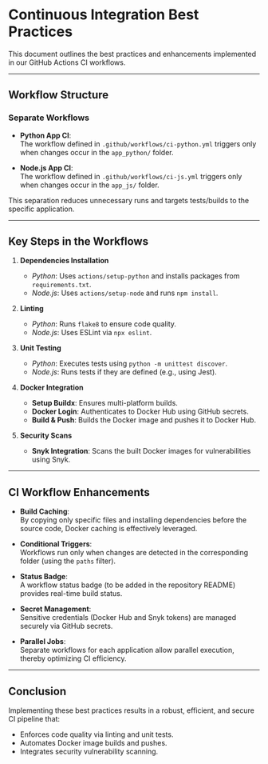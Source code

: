 # Continuous Integration Best Practices

This document outlines the best practices and enhancements implemented in our GitHub Actions CI workflows.

---

## Workflow Structure

### Separate Workflows

- **Python App CI**:  
  The workflow defined in `.github/workflows/ci-python.yml` triggers only when changes occur in the `app_python/` folder.
  
- **Node.js App CI**:  
  The workflow defined in `.github/workflows/ci-js.yml` triggers only when changes occur in the `app_js/` folder.

This separation reduces unnecessary runs and targets tests/builds to the specific application.

---

## Key Steps in the Workflows

1. **Dependencies Installation**  
   - *Python*: Uses `actions/setup-python` and installs packages from `requirements.txt`.
   - *Node.js*: Uses `actions/setup-node` and runs `npm install`.

2. **Linting**  
   - *Python*: Runs `flake8` to ensure code quality.
   - *Node.js*: Uses ESLint via `npx eslint`.

3. **Unit Testing**  
   - *Python*: Executes tests using `python -m unittest discover`.
   - *Node.js*: Runs tests if they are defined (e.g., using Jest).

4. **Docker Integration**  
   - **Setup Buildx**: Ensures multi-platform builds.
   - **Docker Login**: Authenticates to Docker Hub using GitHub secrets.
   - **Build & Push**: Builds the Docker image and pushes it to Docker Hub.

5. **Security Scans**  
   - **Snyk Integration**: Scans the built Docker images for vulnerabilities using Snyk.

---

## CI Workflow Enhancements

- **Build Caching**:  
  By copying only specific files and installing dependencies before the source code, Docker caching is effectively leveraged.
  
- **Conditional Triggers**:  
  Workflows run only when changes are detected in the corresponding folder (using the `paths` filter).

- **Status Badge**:  
  A workflow status badge (to be added in the repository README) provides real-time build status.

- **Secret Management**:  
  Sensitive credentials (Docker Hub and Snyk tokens) are managed securely via GitHub secrets.

- **Parallel Jobs**:  
  Separate workflows for each application allow parallel execution, thereby optimizing CI efficiency.

---

## Conclusion

Implementing these best practices results in a robust, efficient, and secure CI pipeline that:
- Enforces code quality via linting and unit tests.
- Automates Docker image builds and pushes.
- Integrates security vulnerability scanning.


